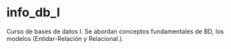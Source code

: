 # info_db_I
Curso de bases de datos I. Se abordan conceptos fundamentales de BD, los modelos (Entidar-Relación y Relacional.).
